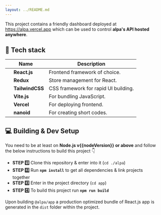 ```yaml
---
layout: ../README.md
---
```


This project contains a friendly dashboard deployed at https://alpa.vercel.app which can be used to control **alpa's API hosted anywhere**.

## 🔮 Tech stack

| Name | Description |
| --- | --- |
| <img height="15" src="https://www.svgrepo.com/show/354259/react.svg"> **React.js** | Frontend framework of choice. |
| <img height="15" src="https://www.svgrepo.com/show/354274/redux.svg"> **Redux** | Store management for React. |
| <img height="15" src="https://www.svgrepo.com/show/354431/tailwindcss-icon.svg"> **TailwindCSS** | CSS framework for rapid UI building. |
| <img height="15" src="https://www.svgrepo.com/show/354521/vitejs.svg"> **Vite.js** | For bundling JavaScript. |
| <img height="15" src="https://www.svgrepo.com/show/327408/logo-vercel.svg"> **Vercel** | For deploying frontend. |
| <img height="15" src="https://camo.githubusercontent.com/c306d97014be1caa9a2a511a0ff4722d54a77b0b6c81a18c81113d6051408325/68747470733a2f2f61692e6769746875622e696f2f6e616e6f69642f6c6f676f2e737667"> **nanoid** | For creating short codes. |

## 💻 Building & Dev Setup

You need to be at least on **Node.js v{{nodeVersion}} or above** and follow the below instructions to build this project 👇

- **STEP 1️⃣**  Clone this repository & enter into it (`cd ./alpa`)
- **STEP 2️⃣**  Run **`npm install`** to get all dependencies & link projects together
- **STEP 3️⃣**  Enter in the project directory (`cd app`)
- **STEP 4️⃣**  To build this project run **`npm run build`**

Upon building `@alpa/app` a production optimized bundle of React.js app is generated in the `dist` folder within the project.
